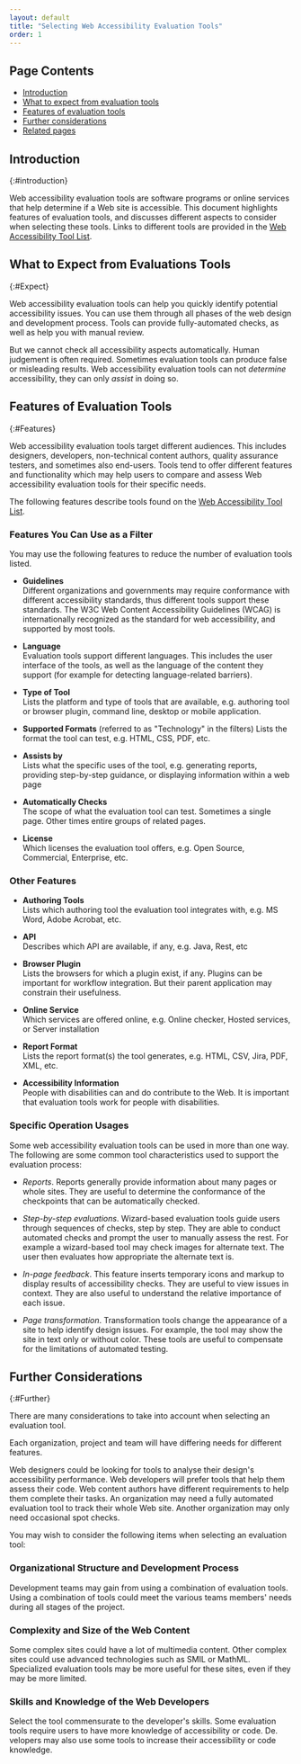 ```yaml
---
layout: default
title: "Selecting Web Accessibility Evaluation Tools"
order: 1
---
```


## Page Contents

-   [Introduction](#introduction)
-   [What to expect from evaluation tools](#expect)
-   [Features of evaluation tools](#features)
-  [Further considerations](#further)
-   [Related pages](#related)


## Introduction
{:#introduction}

Web accessibility evaluation tools are software programs or online services that help determine if a Web site is accessible. This document highlights features of evaluation tools, and discusses different aspects to consider when selecting these tools. Links to different tools are provided in the [Web Accessibility Tool List](https://www.w3.org/WAI/ER/tools/).

## What to Expect from Evaluations Tools
{:#Expect}

Web accessibility evaluation tools can help you quickly identify potential accessibility issues. You can use them through all phases of the web design and development process. Tools can provide fully-automated checks, as well as help you with manual review.

But we cannot check all accessibility aspects automatically. Human judgement is often required. Sometimes evaluation tools can produce false or misleading results. Web accessibility evaluation tools can not *determine* accessibility, they can only *assist* in doing so.

## Features of Evaluation Tools
{:#Features}

Web accessibility evaluation tools target different audiences. This includes designers, developers, non-technical content authors, quality assurance testers, and sometimes also end-users. Tools tend to offer different features and functionality which may help users to compare and assess Web accessibility evaluation tools for their specific needs.

The following features describe tools found on the [Web Accessibility Tool List](https://www.w3.org/WAI/ER/tools/). 

### Features You Can Use as a Filter

You may use the following features to reduce the number of evaluation tools listed.

* **Guidelines**  
Different organizations and governments may require conformance with different accessibility standards, thus different tools support these standards. The W3C Web Content Accessibility Guidelines (WCAG) is internationally recognized as the standard for web accessibility, and supported by most tools.

* **Language**  
Evaluation tools support different languages. This includes the user interface of the tools, as well as the language of the content they support (for example for detecting language-related barriers).

* **Type of Tool**  
Lists the platform and type of tools that are available, e.g. authoring tool or browser plugin, command line, desktop or mobile application.

* **Supported Formats**  (referred to as "Technology" in the filters)
Lists the format the tool can test, e.g. HTML, CSS, PDF, etc.

* **Assists by**  
Lists what the specific uses of the tool, e.g. generating reports, providing step-by-step guidance, or displaying information within a web page

* **Automatically Checks**  
The scope of what the evaluation tool can test. Sometimes a single page. Other times entire groups of related pages.

* **License**  
Which licenses the evaluation tool offers, e.g. Open Source, Commercial, Enterprise, etc.

### Other Features

* **Authoring Tools**  
Lists which authoring tool the evaluation tool integrates with, e.g. MS Word, Adobe Acrobat, etc.

* **API**  
Describes which API are available, if any, e.g. Java, Rest, etc

* **Browser Plugin**  
Lists the browsers for which a plugin exist, if any. Plugins can be important for workflow integration. But their parent application may constrain their usefulness.

* **Online Service**  
Which services are offered online, e.g. Online checker, Hosted services, or Server installation

* **Report Format**  
Lists the report format(s) the tool generates, e.g. HTML, CSV, Jira, PDF, XML, etc. 

* **Accessibility Information**  
People with disabilities can and do contribute to the Web. It is important that evaluation tools work for people with disabilities.

### Specific Operation Usages

Some web accessibility evaluation tools can be used in more than one way. The following are some common tool characteristics used to support the evaluation process:

- *Reports*. Reports generally provide information about many pages or whole sites. They are useful to determine the conformance of the checkpoints that can be automatically checked.

- *Step-by-step evaluations*. Wizard-based evaluation tools guide users through sequences of checks, step by step. They are able to conduct automated checks and prompt the user to manually assess the rest. For example a wizard-based tool may check images for alternate text. The user then evaluates how appropriate the alternate text is.

- *In-page feedback*. This feature inserts temporary icons and markup to display results of accessibility checks. They are useful to view issues in context. They are also useful to understand the relative importance of each issue.

- *Page transformation*. Transformation tools change the appearance of a site to help identify design issues. For example, the tool may show the site in text only or without color. These tools are useful to compensate for the limitations of automated testing.

## Further Considerations
{:#Further}

There are many considerations to take into account when selecting an evaluation tool.

Each organization, project and team will have differing needs for different features.

Web designers could be looking for tools to analyse their design's accessibility performance. Web developers will prefer tools that help them assess their code. Web content authors have different requirements to help them complete their tasks. An organization may need a fully automated evaluation tool to track their whole Web site. Another organization may only need occasional spot checks.

You may wish to consider the following items when selecting an evaluation tool:

### Organizational Structure and Development Process

Development teams may gain from using a combination of evaluation tools. Using a combination of tools could meet the various teams members' needs during all stages of the project.

### Complexity and Size of the Web Content

Some complex sites could have a lot of multimedia content. Other complex sites could use advanced technologies such as SMIL or MathML. Specialized evaluation tools may be more useful for these sites, even if they may be more limited. 

### Skills and Knowledge of the Web Developers

Select the tool commensurate to the developer's skills. Some evaluation tools require users to have more knowledge of accessibility or code. De.  velopers may also use some tools to increase their accessibility or code knowledge.
